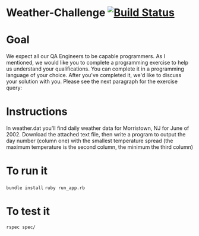 # Weather-Challenge [![Build Status](https://travis-ci.org/Shadowssong/weather-challenge.png?branch=master)](https://travis-ci.org/Shadowssong/weather-challenge)

# Goal

We expect all our QA Engineers to be capable programmers. As I mentioned, we would like you to complete a programming exercise to help us understand your qualifications. You can complete it in a programming language of your choice. After you've completed it, we'd like to discuss your solution with you. Please see the next paragraph for the exercise query: 

# Instructions

In weather.dat you'll find daily weather data for Morristown, NJ for June of 2002. Download the attached text file, then write a program to output the day number (column one) with the smallest temperature spread (the maximum temperature is the second column, the minimum the third column)

# To run it

`bundle install`
`ruby run_app.rb`

# To test it

`rspec spec/`
